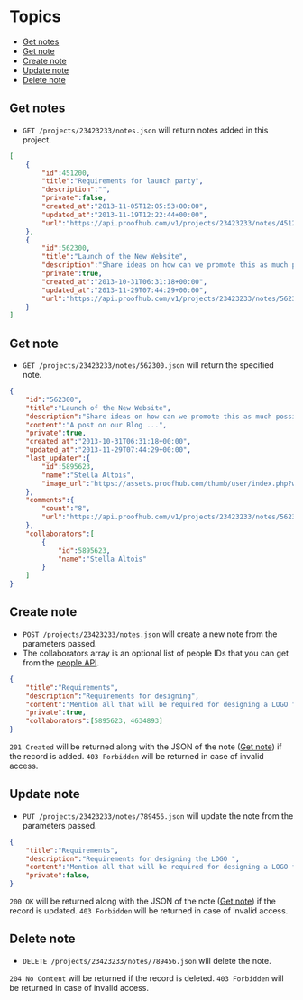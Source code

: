 Topics
====================

* [Get notes](#get-notes)
* [Get note](#get-note)
* [Create note](#create-note)
* [Update note](#update-note)
* [Delete note](#delete-note)

Get notes
----------------

* `GET /projects/23423233/notes.json` will return notes added in this project.

```json
[
	{
		"id":451200,
		"title":"Requirements for launch party",
		"description":"",
		"private":false,
		"created_at":"2013-11-05T12:05:53+00:00",
		"updated_at":"2013-11-19T12:22:44+00:00",
		"url":"https://api.proofhub.com/v1/projects/23423233/notes/451200.json"
	},
	{
		"id":562300,
		"title":"Launch of the New Website",
		"description":"Share ideas on how can we promote this as much possible",
		"private":true,
		"created_at":"2013-10-31T06:31:18+00:00",
		"updated_at":"2013-11-29T07:44:29+00:00",
		"url":"https://api.proofhub.com/v1/projects/23423233/notes/562300.json"
	}
]
```

Get note
----------------

* `GET /projects/23423233/notes/562300.json` will return the specified note.

```json
{
	"id":"562300",
	"title":"Launch of the New Website",
	"description":"Share ideas on how can we promote this as much possible",
	"content":"A post on our Blog ...",
	"private":true,
	"created_at":"2013-10-31T06:31:18+00:00",
	"updated_at":"2013-11-29T07:44:29+00:00",
	"last_updater":{
		"id":5895623,
		"name":"Stella Altois",
		"image_url":"https://assets.proofhub.com/thumb/user/index.php?width=80&height=80&cropratio=1:1&image=123456/812b4ba287f5ee0bc9d43bbf5bbe87fb1370073119.jpg"
	},
	"comments":{
		"count":"8",
		"url":"https://api.proofhub.com/v1/projects/23423233/notes/562300/comments.json"
	},
	"collaborators":[
		{
			"id":5895623,
			"name":"Stella Altois"
		}
	]
}
```
Create note
----------------

* `POST /projects/23423233/notes.json` will create a new note from the parameters passed. 
* The collaborators array is an optional list of people IDs that you can get from the [people API](https://github.com/sdplabs/proofhub-api/blob/master/sections/people.md). 

```json
{
	"title":"Requirements",
	"description":"Requirements for designing",
	"content":"Mention all that will be required for designing a LOGO for the client.",
	"private":true,
	"collaborators":[5895623, 4634893]
}
```

`201 Created` will be returned along with the JSON of the note ([Get note](#get-note)) if the record is added. `403 Forbidden` will be returned in case of invalid access.

Update note
----------------

* `PUT /projects/23423233/notes/789456.json` will update the note from the parameters passed.

```json
{
	"title":"Requirements",
	"description":"Requirements for designing the LOGO ",
	"content":"Mention all that will be required for designing a LOGO for the client.",
	"private":false,
}
```

`200 OK` will be returned along with the JSON of the note ([Get note](#get-note)) if the record is updated. `403 Forbidden` will be returned in case of invalid access.

Delete note
----------------

* `DELETE /projects/23423233/notes/789456.json` will delete the note.

`204 No Content` will be returned if the record is deleted. `403 Forbidden` will be returned in case of invalid access.
